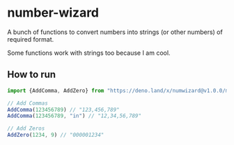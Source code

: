 # number-wizard
A bunch of functions to convert numbers into strings (or other numbers) of required format.

Some functions work with strings too because I am cool.

## How to run
```js
import {AddComma, AddZero} from "https://deno.land/x/numwizard@v1.0.0/mod.ts"

// Add Commas
AddComma(123456789) // "123,456,789"
AddComma(123456789, "in") // "12,34,56,789"

// Add Zeros
AddZero(1234, 9) // "000001234"
```